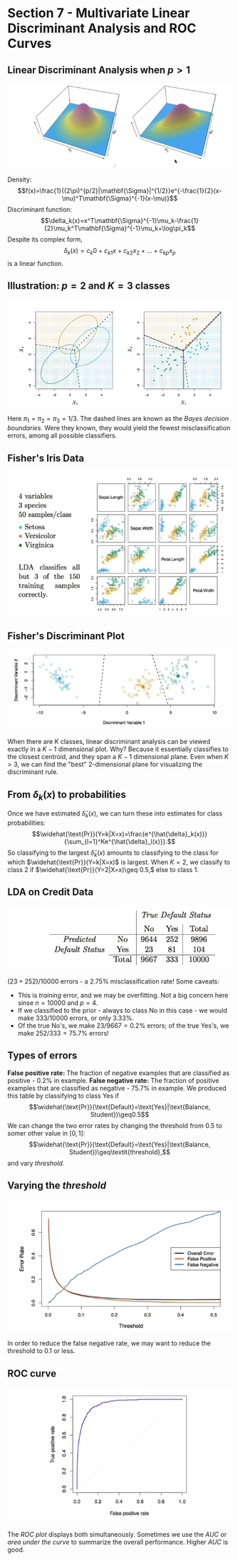 # Section 7 - Multivariate Linear Discriminant Analysis and ROC Curves
## Linear Discriminant Analysis when $p>1$
![](images/multi.png)

Density:
$$f(x)=\frac{1}{(2\pi)^{p/2}|\mathbf{\Sigma}|^{1/2}}e^{-\frac{1}{2}(x-\mu)^T\mathbf{\Sigma}^{-1}(x-\mu)}$$
Discriminant function:
$$\delta_k(x)=x^T\mathbf{\Sigma}^{-1}\mu_k-\frac{1}{2}\mu_k^T\mathbf{\Sigma}^{-1}\mu_k+\log\pi_k$$
Despite its complex form,
$$\delta_k(x)=c_k0+c_{k1}x+c_{k2}x_2+\dots+c_{kp}x_p$$
is a linear function.
## Illustration: $p=2$ and $K=3$ classes
![](images/trangle.png)

Here $\pi_1=\pi_2=\pi_3=1/3.$
The dashed lines are known as the _Bayes decision boundaries._
Were they known, they would yield the fewest misclassification errors, among all possible classifiers.
## Fisher's Iris Data
![](images/fisher.png)
## Fisher's Discriminant Plot
![](images/fisherplot.png)

When there are $K$ classes, linear discriminant analysis can be viewed exactly in a $K-1$ dimensional plot.
Why? Because it essentially classifies to the closest centroid, and they span a $K-1$ dimensional plane.
Even when $K>3,$ we can find the "best" $2$-dimensional plane for visualizing the discriminant rule.
## From $\delta_k(x)$ to probabilities
Once we have estimated $\hat{\delta}_k(x),$ we can turn these into estimates for class probabilities:
$$\widehat{\text{Pr}}(Y=k|X=x)=\frac{e^{\hat{\delta}_k(x)}}{\sum_{l=1}^Ke^{\hat{\delta}_l(x)}}.$$
So classifying to the largest $\hat{\delta}_k(x)$ amounts to classifying to the class for which $\widehat{\text{Pr}}(Y=k|X=x)$ is largest.
When $K=2,$ we classify to class $2$ if $\widehat{\text{Pr}}(Y=2|X=x)\geq 0.5,$ else to class $1.$
## LDA on Credit Data
![](images/lda.png)

$(23+252)/10000$ errors - a $2.75\%$ misclassification rate!
Some caveats:
* This is _training_ error, and we may be overfitting. Not a big concern here sinse $n=10000$ and $p=4.$
* If we classified to the prior - always to class $\text{No}$ in this case - we would make $333/10000$ errors, or only $3.33\%.$
* Of the true $\text{No}$'s, we make $23/9667=0.2\%$ errors; of the true $\text{Yes}$'s, we make $252/333=75.7\%$ errors!
## Types of errors
__False positive rate:__ The fraction of negative examples that are classified as positive - $0.2\%$ in example.
__False negative rate:__ The fraction of positive examples that are classified as negative - $75.7\%$ in example.
We produced this table by classifying to class $\text{Yes}$ if
$$\widehat{\text{Pr}}(\text{Default}=\text{Yes}|\text{Balance, Student})\geq0.5$$
We can change the two error rates by changing the threshold from $0.5$ to somer other value in $[0,1]:$
$$\widehat{\text{Pr}}(\text{Default}=\text{Yes}|\text{Balance, Student})\geq\textit{threshold},$$
and vary _threshold._
## Varying the _threshold_
![](images/threshold.png)

In order to reduce the false negative rate, we may want to reduce the threshold to $0.1$ or less.
## ROC curve
![](images/roc.png)

The _ROC plot_ displays both simultaneously.
Sometimes we use the _AUC_ or _area under the curve_ to summarize the overall performance. Higher _AUC_ is good.